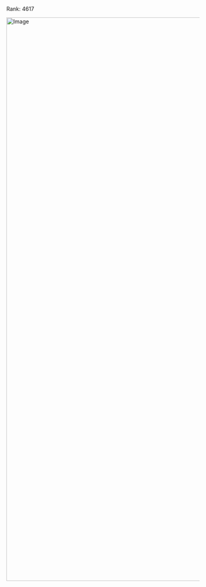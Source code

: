 Rank: 4617

<img width="1470" alt="Image" src="https://github.com/user-attachments/assets/62d7ef17-6384-424a-a254-44673c4c2dee" />
